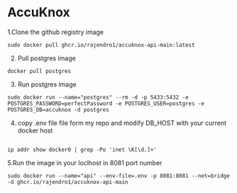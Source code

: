# AccuKnox


1.Clone the github registry image
```
sudo docker pull ghcr.io/rajendro1/accuknox-api-main:latest
```

2. Pull postgres image
```
docker pull postgres
```

3. Run postgres image
```
sudo docker run --name="postgres" --rm -d -p 5433:5432 -e POSTGRES_PASSWORD=perfectPassword -e POSTGRES_USER=postgres -e POSTGRES_DB=accuknox -d postgres
```
4. copy .env file file form my repo and modify DB_HOST with your current docker host
```

ip addr show docker0 | grep -Po 'inet \K[\d.]+'
```

5.Run the image in your loclhost in 8081 port number
```
sudo docker run --name="api" --env-file=.env -p 8081:8081 --net=bridge -d ghcr.io/rajendro1/accuknox-api-main
```
